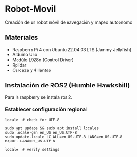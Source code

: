 # Robot-Movil
Creación de un robot móvil de navegación y mapeo autoónomo
## Materiales
 - Raspberry Pi 4 con Ubuntu 22.04.03 LTS (Jammy Jellyfish)
 - Arduino Uno
 - Modúlo L928n (Control Driver)
 - Rplidar
 - Carcaza y 4 llantas
## Instalación de ROS2 (Humble Hawksbill)
Para la raspberry se instala ros 2.
### Establecer configuración regional
```
locale  # check for UTF-8

sudo apt update && sudo apt install locales
sudo locale-gen en_US en_US.UTF-8
sudo update-locale LC_ALL=en_US.UTF-8 LANG=en_US.UTF-8
export LANG=en_US.UTF-8

locale  # verify settings

```

